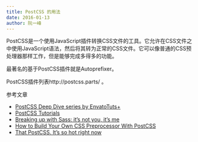 ```yaml
---
title: PostCSS 的用法
date: 2016-01-13
author: 阮一峰
---
```


PostCSS是一个使用JavaScript插件转换CSS文件的工具。它允许在CSS文件之中使用JavaScript语法，然后将其转为正常的CSS文件。它可以像普通的CSS预处理器那样工作，但是能够完成多得多的功能。

最著名的基于PostCSS插件就是Autoprefixer。

PostCSS插件列表http://postcss.parts/ 。

参考文章

<ul>
<li><a href="http://webdesign.tutsplus.com/series/postcss-deep-dive--cms-889">PostCSS Deep Dive series by EnvatoTuts+</a></li>
<li><a href="https://www.youtube.com/playlist?list=PLLnpHn493BHFvjZzyYrQP0RTsG-Al7j9m">PostCSS Tutorials</a></li>
<li><a href="http://benfrain.com/breaking-up-with-sass-postcss/">Breaking up with Sass: it’s not you, it’s me</a></li>
<li><a href="http://www.sitepoint.com/build-css-preprocessor-postcss/">How to Build Your Own CSS Preprocessor With PostCSS</a></li>
<li><a href="http://cantina.co/that-postcss-its-so-hot-right-now/">That PostCSS. It’s so hot right now</a></li>
</ul>
